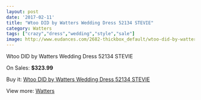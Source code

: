 ```yaml
---
layout: post
date: '2017-02-11'
title: "Wtoo DID by Watters Wedding Dress 52134 STEVIE"
category: Watters
tags: ["crazy","dress","wedding","style","sale"]
image: http://www.eudances.com/2682-thickbox_default/wtoo-did-by-watters-wedding-dress-52134-stevie.jpg
---
```

Wtoo DID by Watters Wedding Dress 52134 STEVIE

On Sales: **$323.99**
<a href="https://www.eudances.com/en/watters/901-wtoo-did-by-watters-wedding-dress-52134-stevie.html"><amp-img layout="responsive" width="600" height="600" src="//www.eudances.com/2682-thickbox_default/wtoo-did-by-watters-wedding-dress-52134-stevie.jpg" alt="Wtoo DID by Watters Wedding Dress 52134 STEVIE 0" /></a>
<a href="https://www.eudances.com/en/watters/901-wtoo-did-by-watters-wedding-dress-52134-stevie.html"><amp-img layout="responsive" width="600" height="600" src="//www.eudances.com/2683-thickbox_default/wtoo-did-by-watters-wedding-dress-52134-stevie.jpg" alt="Wtoo DID by Watters Wedding Dress 52134 STEVIE 1" /></a>

Buy it: [Wtoo DID by Watters Wedding Dress 52134 STEVIE](https://www.eudances.com/en/watters/901-wtoo-did-by-watters-wedding-dress-52134-stevie.html "Wtoo DID by Watters Wedding Dress 52134 STEVIE")

View more: [Watters](https://www.eudances.com/en/12-watters "Watters")
